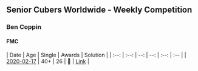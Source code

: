 ## Senior Cubers Worldwide - Weekly Competition
### Ben Coppin

#### FMC

| Date | Age | Single | Awards | Solution |
| :--: | :--: | --: | --: | :--: | :-- |
| [2020-02-17](../fmc/2020-02-17.md) | 40+ | 26 | 🥈 | [Link](https://www.facebook.com/groups/1604105099735401/permalink/2138923996253506/) |

